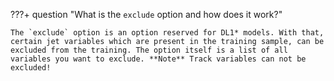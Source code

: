 ???+ question "What is the `exclude` option and how does it work?"



    The `exclude` option is an option reserved for DL1* models. With that, certain jet variables which are present in the training sample, can be excluded from the training. The option itself is a list of all variables you want to exclude. **Note** Track variables can not be excluded!